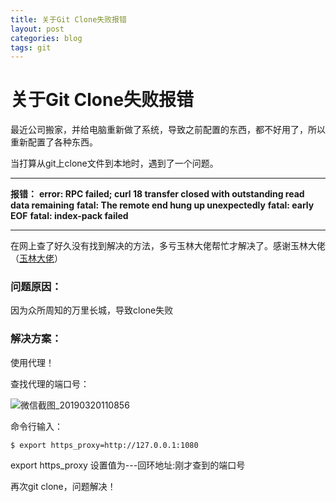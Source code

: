 ```yaml
---
title: 关于Git Clone失败报错
layout: post
categories: blog
tags: git
---
```


# 关于Git Clone失败报错


最近公司搬家，并给电脑重新做了系统，导致之前配置的东西，都不好用了，所以重新配置了各种东西。

当打算从git上clone文件到本地时，遇到了一个问题。

* * *

**报错：**
**error: RPC failed; curl 18 transfer closed with outstanding read data remaining**
**fatal: The remote end hung up unexpectedly**
**fatal: early EOF**
**fatal: index-pack failed**

* * *

在网上查了好久没有找到解决的方法，多亏玉林大佬帮忙才解决了。感谢玉林大佬（[玉林大佬](https://github.com/JiangYulin)）

### **问题原因：**

因为众所周知的万里长城，导致clone失败

### **解决方案：**

使用代理！

查找代理的端口号：

![微信截图_20190320110856]($resource/%E5%BE%AE%E4%BF%A1%E6%88%AA%E5%9B%BE_20190320110856.png)

命令行输入：

`$ export https_proxy=http://127.0.0.1:1080`

export https_proxy 设置值为---回环地址:刚才查到的端口号

再次git clone，问题解决！


